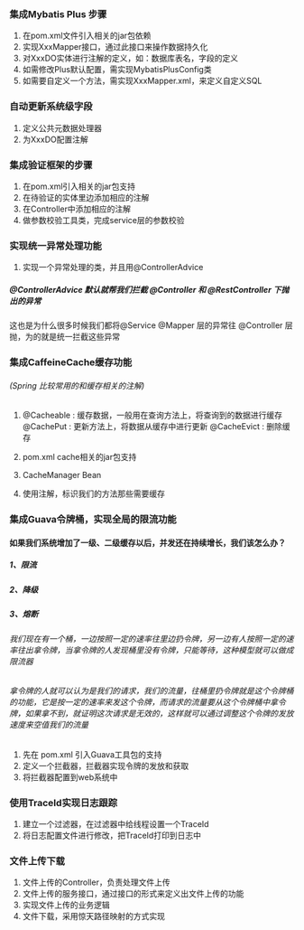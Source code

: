 ### 集成Mybatis Plus 步骤
1. 在pom.xml文件引入相关的jar包依赖
2. 实现XxxMapper接口，通过此接口来操作数据持久化
3. 对XxxDO实体进行注解的定义，如：数据库表名，字段的定义
4. 如需修改Plus默认配置，需实现MybatisPlusConfig类
5. 如需要自定义一个方法，需实现XxxMapper.xml，来定义自定义SQL

### 自动更新系统级字段
1. 定义公共元数据处理器
2. 为XxxDO配置注解

### 集成验证框架的步骤
1. 在pom.xml引入相关的jar包支持
2. 在待验证的实体里边添加相应的注解
3. 在Controller中添加相应的注解
4. 做参数校验工具类，完成service层的参数校验

### 实现统一异常处理功能
1. 实现一个异常处理的类，并且用@ControllerAdvice

#####  @ControllerAdvice 默认就帮我们拦截 @Controller 和 @RestController 下抛出的异常
这也是为什么很多时候我们都将@Service @Mapper 层的异常往 @Controller 层抛，为的就是统一拦截这些异常


### 集成CaffeineCache缓存功能 
###### (Spring 比较常用的和缓存相关的注解)
1. 
    @Cacheable : 缓存数据，一般用在查询方法上，将查询到的数据进行缓存
    @CachePut : 更新方法上，将数据从缓存中进行更新
    @CacheEvict : 删除缓存
    
2. pom.xml cache相关的jar包支持
3. CacheManager Bean
4. 使用注解，标识我们的方法那些需要缓存

### 集成Guava令牌桶，实现全局的限流功能
#### 如果我们系统增加了一级、二级缓存以后，并发还在持续增长，我们该怎么办？
##### 1、限流
##### 2、降级
##### 3、熔断

###### 我们现在有一个桶，一边按照一定的速率往里边扔令牌，另一边有人按照一定的速率往出拿令牌，当拿令牌的人发现桶里没有令牌，只能等待，这种模型就可以做成限流器
###### 拿令牌的人就可以认为是我们的请求，我们的流量，往桶里扔令牌就是这个令牌桶的功能，它是按一定的速率来发这个令牌，而请求的流量要从这个令牌桶中拿令牌，如果拿不到，就证明这次请求是无效的，这样就可以通过调整这个令牌的发放速度来空值我们的流量


1. 先在 pom.xml 引入Guava工具包的支持
2. 定义一个拦截器，拦截器实现令牌的发放和获取
3. 将拦截器配置到web系统中

### 使用TraceId实现日志跟踪
1. 建立一个过滤器，在过滤器中给线程设置一个TraceId
2. 将日志配置文件进行修改，把TraceId打印到日志中

### 文件上传下载
1. 文件上传的Controller，负责处理文件上传
2. 文件上传的服务接口，通过接口的形式来定义出文件上传的功能
3. 实现文件上传的业务逻辑
4. 文件下载，采用惊天路径映射的方式实现

